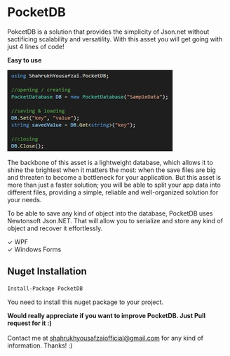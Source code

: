 # PocketDB
PokcetDB is a solution that provides the simplicity of Json.net without sactificing scalability and versatility. With this asset you will get going with just 4 lines of code!

</b><b>Easy to use</b>

![Easy to use](Screenshots/first.jpg)

The backbone of this asset is a lightweight database, which allows it to shine the brightest when it matters the most: when the save files are big and threaten to become a bottleneck for your application. But this asset is more than just a faster solution; you will be able to split your app data into different files, providing a simple, reliable and well-organized solution for your needs.

To be able to save any kind of object into the database, PocketDB uses Newtonsoft Json.NET. That will allow you to serialize and store any kind of object and recover it effortlessly.

✓ WPF <br />
✓ Windows Forms <br />

## Nuget Installation

```bash
Install-Package PocketDB
```

You need to install this nuget package to your project.

<b>Would really appreciate if you want to improve PocketDB. Just Pull request for it :)</b> 
<br /> <br />
Contact me at shahrukhyousafzaiofficial@gmail.com for any kind of information. Thanks! :) 
